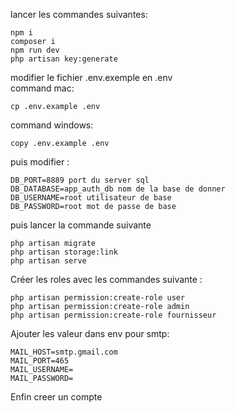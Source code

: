 lancer les commandes suivantes:
```
npm i
composer i
npm run dev
php artisan key:generate
```
modifier le fichier .env.exemple en .env <br> 
command mac:
```
cp .env.example .env 
```
command windows:
```text
copy .env.example .env
```

puis modifier :
```
DB_PORT=8889 port du server sql
DB_DATABASE=app_auth_db nom de la base de donner
DB_USERNAME=root utilisateur de base
DB_PASSWORD=root mot de passe de base
```
puis lancer la commande suivante
```
php artisan migrate
php artisan storage:link
php artisan serve
```
Créer les roles avec les commandes suivante :
```
php artisan permission:create-role user
php artisan permission:create-role admin
php artisan permission:create-role fournisseur
```

Ajouter les valeur dans env pour smtp:
```
MAIL_HOST=smtp.gmail.com
MAIL_PORT=465
MAIL_USERNAME=
MAIL_PASSWORD=
```


Enfin creer un compte 
